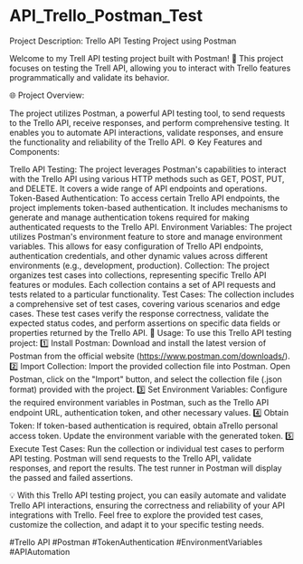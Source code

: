 # API_Trello_Postman_Test
Project Description: Trello API Testing Project using Postman

Welcome to my Trell API testing project built with Postman! 🚀 This project focuses on testing the Trell API, allowing you to interact with Trello features programmatically and validate its behavior.

🌐 Project Overview:

The project utilizes Postman, a powerful API testing tool, to send requests to the Trello API, receive responses, and perform comprehensive testing.
It enables you to automate API interactions, validate responses, and ensure the functionality and reliability of the Trello API.
⚙️ Key Features and Components:

Trello API Testing: The project leverages Postman's capabilities to interact with the Trello API using various HTTP methods such as GET, POST, PUT, and DELETE. It covers a wide range of API endpoints and operations.
Token-Based Authentication: To access certain Trello API endpoints, the project implements token-based authentication. It includes mechanisms to generate and manage authentication tokens required for making authenticated requests to the Trello API.
Environment Variables: The project utilizes Postman's environment feature to store and manage environment variables. This allows for easy configuration of Trello API endpoints, authentication credentials, and other dynamic values across different environments (e.g., development, production).
Collection: The project organizes test cases into collections, representing specific Trello API features or modules. Each collection contains a set of API requests and tests related to a particular functionality.
Test Cases: The collection includes a comprehensive set of test cases, covering various scenarios and edge cases. These test cases verify the response correctness, validate the expected status codes, and perform assertions on specific data fields or properties returned by the Trello API.
🔧 Usage:
To use this Trello API testing project:
1️⃣ Install Postman: Download and install the latest version of Postman from the official website (https://www.postman.com/downloads/).
2️⃣ Import Collection: Import the provided collection file into Postman. Open Postman, click on the "Import" button, and select the collection file (.json format) provided with the project.
3️⃣ Set Environment Variables: Configure the required environment variables in Postman, such as the Trello API endpoint URL, authentication token, and other necessary values.
4️⃣ Obtain Token: If token-based authentication is required, obtain aTrello personal access token. Update the environment variable with the generated token.
5️⃣ Execute Test Cases: Run the collection or individual test cases to perform API testing. Postman will send requests to the Trello API, validate responses, and report the results. The test runner in Postman will display the passed and failed assertions.

💡 With this Trello API testing project, you can easily automate and validate Trello API interactions, ensuring the correctness and reliability of your API integrations with Trello. Feel free to explore the provided test cases, customize the collection, and adapt it to your specific testing needs.

#Trello API #Postman #TokenAuthentication #EnvironmentVariables #APIAutomation
